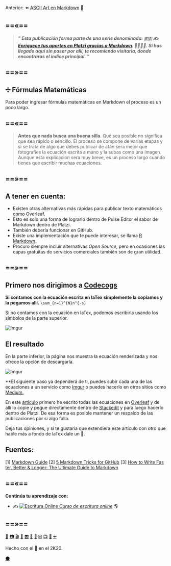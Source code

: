 
Anterior: ⏪ [ASCII Art en Markdown](https://platzi.com/comunidad/ascii-art-en-markdown) 🔣

==«==
---
 
 
> _**" Esta publicación forma parte de una serie denominada: 🇪🇸 ✍️ [Enriquece tus aportes en Platzi gracias a Markdown](https://platzi.com/blog/enriquece-tus-aportes-en-platzi-gracias-a-markdown/). 👨‍🎨👩‍🎨. Si has llegado aquí sin pasar por allí, te recomiendo visitarla, donde encontraras el índice principal. "**_


==»==
---

## ➗ Fórmulas Matemáticas 

Para poder ingresar fórmulas matemáticas en Markdown el proceso es un poco largo.


==«==
---
 
> **Antes que nada busca una buena silla**. Qué sea posible no significa que sea rápido o sencillo. El proceso se compone de varias etapas y si se trata de algo que debes publicar de afán sera mejor que fotografies la ecuación escrita a mano y la subas como una imagen. Aunque esta explicacion sera muy breve, es un proceso largo cuando tienes que escribir muchas ecuaciones.


==»==
---

## A tener en cuenta:

* Existen otras alternativas más rápidas para publicar texto matemáticos como Overleaf. 
* Esto es solo una forma de lograrlo dentro de Pulse Editor el sabor de Markdown dentro de Platzi. 
* También debería funcionar en GitHub.
* Existe una implementación que te puede interesar, se llama [R Markdown](https://rmarkdown.rstudio.com/). 
* Procuro siempre incluir alternativas _Open Source_, pero en ocasiones las capas gratuitas de servicios comerciales también son de gran utilidad.

==»==
---
Primero nos dirigimos a [Codecogs](https://www.codecogs.com/latex/eqneditor.php)
---

**Si contamos con la ecuación escrita en laTex simplemente la copiamos y la pegamos allí.**     `\sum_{n=1}^{N}n^{-s}`

Si no contamos con la ecuación en laTex, podemos escribirla usando los símbolos de la parte superior. 


![Imgur](https://i.imgur.com/t1bOxue.png)
## El resultado

En la parte inferior, la página nos muestra la ecuación renderizada y nos ofrece la opción de descargarla.

![Imgur](https://i.imgur.com/P4PL4vb.gif)


**El siguiente paso ya dependerá de ti, puedes subir cada una de las ecuaciones a un servicio como [Imgur](https://imgur.com/) o puedes hacerlo en otros sitios como [Medium.](https://medium.com/@luiscarlos_40534/sobre-la-cantidad-de-n%C3%BAmeros-primos-por-debajo-de-una-cantidad-dada-%C3%BCber-die-anzahl-der-799ff571dd9)

En este [artículo](%5D%28https://platzi.com/tutoriales/1319-discretas/6238-hipotesis-de-riemann-traduccion-al-espanol/%29) primero he escrito todas las ecuaciones en [Overleaf](https://www.overleaf.com/) y de allí lo copie y pegue directamente dentro de [Stackedit](https://stackedit.io/) y para  luego hacerlo dentro de Platzi. De esa forma es posible mantener un respaldo de las publicaciones por si algo falla.

Deja tus opiniones, y si te gustaría que extendiera este artículo con otro que hable más a fondo de laTex dale un :green_heart:. 



Fuentes:
---

[1] [Markdown Guide](https://ia.net/writer/support/general/markdown-guide) 
[2] [5 Markdown Tricks for GitHub](https://grantwinney.com/cool-markdown-tricks-for-github/)
[3] [How to Write Fas ter, Better & Longer: The Ultimate Guide to Markdown](https://ghost.org/changelog/markdown/)

==«==
---

**Continúa tu aprendizaje con:**

* ✍️ [![Escritura Online](https://i.imgur.com/3gtTnRU.gif) _Curso de escritura online_](https://platzi.com/clases/escritura-online/ "Curso de escritura online") 🌎

==»==
---
[📖](https://platzi.com/comunidad/textos-en-markdown/ "Textos en Markdown")  [📷](https://platzi.com/comunidad/imagenes-en-markdown/ "Imágenes en Markdown") [🎬](https://platzi.com/comunidad/animaciones-en-markdown/ "Animaciones en Markdown") [🍕](https://platzi.com/comunidad/emojis-en-markdown/ "Emojis en Markdown") [🆎](https://platzi.com/comunidad/variables-en-markdown/ "Variables en Markdown") [🔲](https://platzi.com/comunidad/botones-en-markdown/ "Botones en Markdown")  [🌈](https://platzi.com/comunidad/colores-en-markdown/ "Colores en Markdown")  [☑️](https://platzi.com/comunidad/listas-y-tablas-en-markdown/ "Listas y Tablas en Markdown")  [📺](https://platzi.com/comunidad/videos-de-youtube-y-vimeo-en-markdown/ "Videos de Youtube y Vimeo en Markdown")  [🔣](https://platzi.com/comunidad/ascii-art-en-markdown/ "ASCII Art en Markdown")  [➗](https://platzi.com/comunidad/bonus-formulas-matematicas-en-markdown "Bonus: Fórmulas matemáticas en Markdown")



Hecho con el 💚 en el 2K20. 



[⚫](https://drive.google.com/file/d/1vwxFkvm25qPFEfGTLwNJwssfHWeJoX-s/view?usp=sharing  "Código fuente de esta página") 
